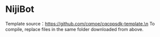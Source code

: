 # NijiBot
Template source：https://github.com/cqmoe/cqcppsdk-template.\n
To compile, replace files in the same folder downloaded from above.
